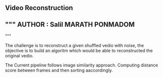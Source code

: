 ## Video Reconstruction 

"""
AUTHOR : Salil MARATH PONMADOM
-------------------------------
"""

The challenge is to reconstruct a given shuffled vedio with noise, the objective is to build an algoritm which would be able to reconstructed the original vedio. 

The Current pipeline follows image similarity approach. 
Computing distance score between frames and then sorting aaccordingly. 




